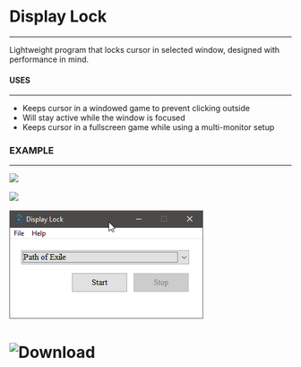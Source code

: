 # Display Lock
---------------------
Lightweight program that locks cursor in selected window, designed with performance in mind.

#### USES
-----------------
- Keeps cursor in a windowed game to prevent clicking outside
- Will stay active while the window is focused
- Keeps cursor in a fullscreen game while using a multi-monitor setup

### EXAMPLE
---------------
![](/res/borderless_example.gif)

![](/res/example.gif)

![](/res/displayLock-preview.png)

# ![Download](https://github.com/idietmoran/Display-Lock/releases/)
